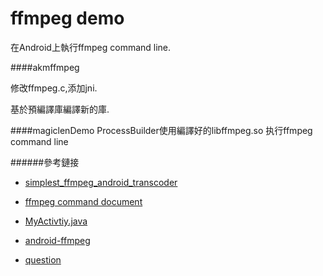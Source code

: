 # ffmpeg demo
 在Android上執行ffmpeg command line.

####akmffmpeg

修改ffmpeg.c,添加jni.

基於預編譯庫編譯新的庫.  

####magiclenDemo
ProcessBuilder使用編譯好的libffmpeg.so 执行ffmpeg command line 

######參考鏈接

* [simplest_ffmpeg_android_transcoder](https://github.com/leixiaohua1020/simplest_ffmpeg_mobile/tree/master/simplest_ffmpeg_android_transcoder)

* [ffmpeg command document](http://ffmpeg.org/ffmpeg.html)

* [MyActivtiy.java](https://github.com/aikongmeng/SampleFFmpegApp/blob/master/app/src/main/java/com/vinsol/androidffmpeg/sampleffmpegapp/MyActivity.java)

* [android-ffmpeg](https://magiclen.org/android-ffmpeg/)

* [question](http://ffmpeg.gusari.org/viewtopic.php?f=8&t=1181)
